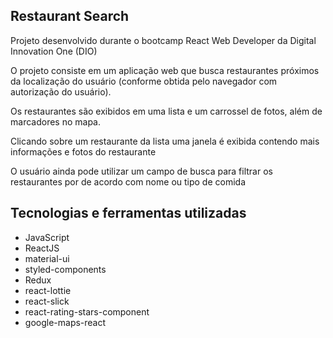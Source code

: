 ## Restaurant Search 

Projeto desenvolvido durante o bootcamp React Web Developer da Digital Innovation One (DIO)

O projeto consiste em um aplicação web que busca restaurantes próximos da localização do usuário (conforme obtida pelo navegador com autorização do usuário). 

Os restaurantes são exibidos em uma lista e um carrossel de fotos, além de marcadores no mapa.

Clicando sobre um restaurante da lista uma janela é exibida contendo mais informações e fotos do restaurante

O usuário ainda pode utilizar um campo de busca para filtrar os restaurantes por de acordo com nome ou tipo de comida

## Tecnologias e ferramentas utilizadas

- JavaScript
- ReactJS
- material-ui
- styled-components
- Redux
- react-lottie
- react-slick
- react-rating-stars-component
- google-maps-react





